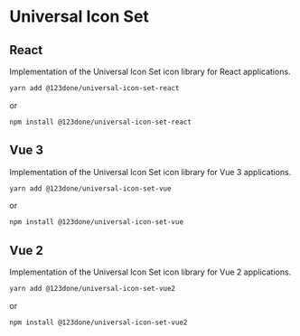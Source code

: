 # Universal Icon Set

## React

Implementation of the Universal Icon Set icon library for React applications.

```sh
yarn add @123done/universal-icon-set-react
```

or

```sh
npm install @123done/universal-icon-set-react
```

## Vue 3

Implementation of the Universal Icon Set icon library for Vue 3 applications.

```sh
yarn add @123done/universal-icon-set-vue
```

or

```sh
npm install @123done/universal-icon-set-vue
```

## Vue 2

Implementation of the Universal Icon Set icon library for Vue 2 applications.

```sh
yarn add @123done/universal-icon-set-vue2
```

or

```sh
npm install @123done/universal-icon-set-vue2
```
